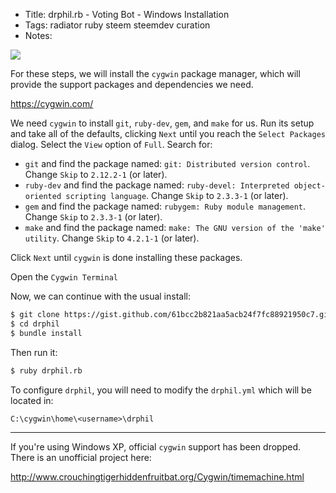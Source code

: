 * Title: drphil.rb - Voting Bot - Windows Installation
* Tags: radiator ruby steem steemdev curation
* Notes: 

<div class="pull-right">
  <img src="http://i.imgur.com/MrXti1k.png" />
</div>

For these steps, we will install the `cygwin` package manager, which will provide the support packages and dependencies we need.

https://cygwin.com/

We need `cygwin` to install `git`, `ruby-dev`, `gem`, and `make` for us.  Run its setup and take all of the defaults, clicking `Next` until you reach the `Select Packages` dialog.  Select the `View` option of `Full`.  Search for:

* `git` and find the package named: `git: Distributed version control`.  Change `Skip` to `2.12.2-1` (or later).
* `ruby-dev` and find the package named: `ruby-devel: Interpreted object-oriented scripting language`.  Change `Skip` to `2.3.3-1` (or later).
* `gem` and find the package named: `rubygem: Ruby module management`.  Change `Skip` to `2.3.3-1` (or later).
* `make` and find the package named: `make: The GNU version of the 'make' utility`.  Change `Skip` to `4.2.1-1` (or later).

Click `Next` until `cygwin` is done installing these packages.

Open the `Cygwin Terminal`

Now, we can continue with the usual install:

```bash
$ git clone https://gist.github.com/61bcc2b821aa5acb24f7fc88921950c7.git drphil
$ cd drphil
$ bundle install
```

Then run it:

```bash
$ ruby drphil.rb
```

To configure `drphil`, you will need to modify the `drphil.yml` which will be located in:

`C:\cygwin\home\<username>\drphil`

---

If you're using Windows XP, official `cygwin` support has been dropped.  There is an unofficial project here:

http://www.crouchingtigerhiddenfruitbat.org/Cygwin/timemachine.html